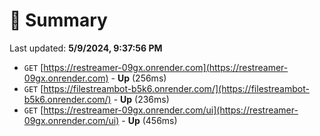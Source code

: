 # 📖 Summary
Last updated: **5/9/2024, 9:37:56 PM**

- `GET` [https://restreamer-09gx.onrender.com](https://restreamer-09gx.onrender.com) - **Up** (256ms)
- `GET` [https://filestreambot-b5k6.onrender.com/](https://filestreambot-b5k6.onrender.com/) - **Up** (236ms)
- `GET` [https://restreamer-09gx.onrender.com/ui](https://restreamer-09gx.onrender.com/ui) - **Up** (456ms)
